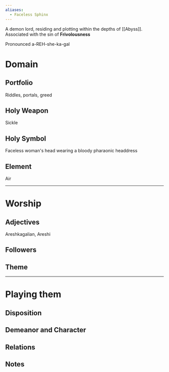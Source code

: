 ```yaml
---
aliases:
  - Faceless Sphinx
---
```


A demon lord, residing and plotting within the depths of [[Abyss]].
Associated with the sin of **Frivolousness**

Pronounced  a-REH-she-ka-gal
# Domain
## Portfolio 
Riddles, portals, greed
## Holy Weapon 
Sickle
## Holy Symbol 
Faceless woman's head wearing a bloody pharaonic headdress
## Element 
Air


---
# Worship
## Adjectives 
Areshkagalian, Areshi
## Followers

## Theme

---
# Playing them
## Disposition 

## Demeanor and Character  


## Relations 

## Notes 


